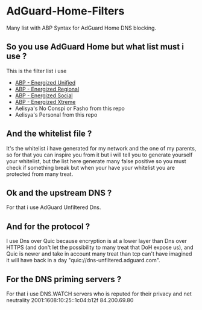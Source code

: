 # AdGuard-Home-Filters
Many list with ABP Syntax for AdGuard Home DNS blocking.

## So you use AdGuard Home but what list must i use ?
This is the filter list i use
- [ABP - Energized Unified](https://block.energized.pro/unified/formats/filter)
- [ABP - Energized Regional](https://block.energized.pro/extensions/regional/formats/filter)
- [ABP - Energized Social](https://block.energized.pro/extensions/social/formats/filter)
- [ABP - Energized Xtreme](https://block.energized.pro/extensions/xtreme/formats/filter)
- Aelisya's No Conspi or Fasho from this repo
- Aelisya's Personal from this repo

## And the whitelist file ?
It's the whitelist i have generated for my network and the one of my parents, so for that you can inspire you from it but i will tell you to generate yourself your whitelist, but the list here generate many false positive so you must check if something break but when your have your whitelist you are protected from many treat.

## Ok and the upstream DNS ?
For that i use AdGuard Unfiltered Dns.

## And for the protocol ?
I use Dns over Quic because encryption is at a lower layer than Dns over HTTPS (and don't let the possibility to many treat that DoH expose us), and Quic is newer and take in account many treat than tcp can't have imagined it will have back in a day "quic://dns-unfiltered.adguard.com".

## For the DNS priming servers ?
For that i use DNS.WATCH servers who is reputed for their privacy and net neutrality
2001:1608:10:25::1c04:b12f
84.200.69.80
